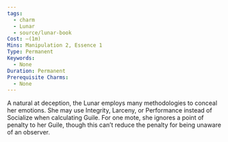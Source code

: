 ```yaml
---
tags:
  - charm
  - Lunar
  - source/lunar-book
Cost: —(1m)
Mins: Manipulation 2, Essence 1
Type: Permanent
Keywords:
  - None
Duration: Permanent
Prerequisite Charms:
  - None
---
```

A natural at deception, the Lunar employs many methodologies to conceal her emotions. She may use Integrity, Larceny, or Performance instead of Socialize when calculating Guile. For one mote, she ignores a point of penalty to her Guile, though this can’t reduce the penalty for being unaware of an observer.